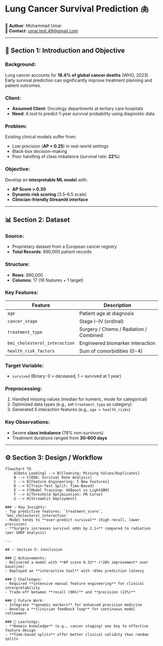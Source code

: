 # Lung Cancer Survival Prediction 🫁

🔹 **Author**: Mohammad Umar  
🔹 **Contact**: umar.test.49@gmail.com  

---

## 📌 Section 1: Introduction and Objective

### Background:
Lung cancer accounts for **18.4% of global cancer deaths** (WHO, 2023). Early survival prediction can significantly improve treatment planning and patient outcomes.

### Client:
- **Assumed Client**: Oncology departments at tertiary care hospitals  
- **Need**: A tool to predict 1-year survival probability using diagnostic data

### Problem:
Existing clinical models suffer from:  
- Low precision (**AP < 0.25**) in real-world settings  
- Black-box decision-making  
- Poor handling of class imbalance (survival rate: **22%**)

### Objective:
Develop an **interpretable ML model** with:  
- **AP Score > 0.30**  
- **Dynamic risk scoring** (3.5–6.5 scale)  
- **Clinician-friendly Streamlit interface**

---

## 📊 Section 2: Dataset

### Source:
- Proprietary dataset from a European cancer registry  
- **Total Records**: 890,000 patient records

### Structure:
- **Rows**: 890,000  
- **Columns**: 17 (16 features + 1 target)

### Key Features:

| Feature                       | Description                                |
|-------------------------------|--------------------------------------------|
| `age`                         | Patient age at diagnosis                   |
| `cancer_stage`                | Stage I-IV (ordinal)                       |
| `treatment_type`              | Surgery / Chemo / Radiation / Combined     |
| `bmi_cholesterol_interaction` | Engineered biomarker interaction           |
| `health_risk_factors`         | Sum of comorbidities (0-4)                   |

### Target Variable:
- `survived` (Binary: 0 = deceased, 1 = survived at 1 year)

### Preprocessing:
1. Handled missing values (median for numeric, mode for categorical)  
2. Optimized data types (e.g., set `treatment_type` as category)  
3. Generated 5 interaction features (e.g., `age × health_risks`)  

### Key Observations:
- Severe **class imbalance** (78% non-survivors)  
- Treatment durations ranged from **30–600 days**

---

## ⚙️ Section 3: Design / Workflow

```mermaid
flowchart TD
    A[Data Loading] --> B[Cleaning: Missing Values/Duplicates]
    B --> C[EDA: Survival Rate Analysis]
    C --> D[Feature Engineering: 5 New Features]
    D --> E[Train-Test Split: Time-Based]
    E --> F[Model Training: XGBoost vs LightGBM]
    F --> G[Threshold Optimization: PR Curve]
    G --> H[Streamlit Deployment]

### 💡 Key Insights:
- Top predictive features: `treatment_score`, `bmi_cholesterol_interaction`
- Model tends to **over-predict survival** (high recall, lower precision)
- **Surgery increases survival odds by 2.1×** compared to radiation (per SHAP analysis)

---

## ✅ Section 5: Conclusion

### 🏁 Achievements:
- Delivered a model with **AP score 0.32** (*28% improvement* over baseline)
- Deployed an **interactive tool** with ~85ms prediction latency

### 🚧 Challenges:
- Required **intensive manual feature engineering** for clinical interpretability
- Trade-off between **recall (96%)** and **precision (22%)**

### 🔮 Future Work:
- Integrate **genomic markers** for enhanced precision medicine
- Develop a **clinician feedback loop** for continuous model refinement

### 📘 Learnings:
- **Domain knowledge** (e.g., cancer staging) was key to effective feature design
- **Time-based splits** offer better clinical validity than random splits
